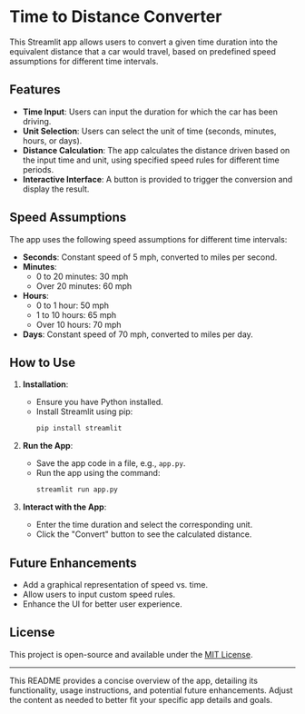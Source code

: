 # Time to Distance Converter

This Streamlit app allows users to convert a given time duration into the equivalent distance that a car would travel, based on predefined speed assumptions for different time intervals.

## Features

- **Time Input**: Users can input the duration for which the car has been driving.
- **Unit Selection**: Users can select the unit of time (seconds, minutes, hours, or days).
- **Distance Calculation**: The app calculates the distance driven based on the input time and unit, using specified speed rules for different time periods.
- **Interactive Interface**: A button is provided to trigger the conversion and display the result.

## Speed Assumptions

The app uses the following speed assumptions for different time intervals:

- **Seconds**: Constant speed of 5 mph, converted to miles per second.
- **Minutes**:
  - 0 to 20 minutes: 30 mph
  - Over 20 minutes: 60 mph
- **Hours**:
  - 0 to 1 hour: 50 mph
  - 1 to 10 hours: 65 mph
  - Over 10 hours: 70 mph
- **Days**: Constant speed of 70 mph, converted to miles per day.

## How to Use

1. **Installation**:

   - Ensure you have Python installed.
   - Install Streamlit using pip:
     ```bash
     pip install streamlit
     ```

2. **Run the App**:

   - Save the app code in a file, e.g., `app.py`.
   - Run the app using the command:
     ```bash
     streamlit run app.py
     ```

3. **Interact with the App**:
   - Enter the time duration and select the corresponding unit.
   - Click the "Convert" button to see the calculated distance.

## Future Enhancements

- Add a graphical representation of speed vs. time.
- Allow users to input custom speed rules.
- Enhance the UI for better user experience.

## License

This project is open-source and available under the [MIT License](LICENSE).

---

This README provides a concise overview of the app, detailing its functionality, usage instructions, and potential future enhancements. Adjust the content as needed to better fit your specific app details and goals.

